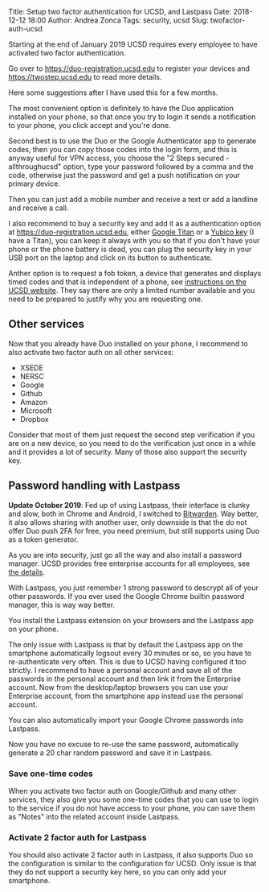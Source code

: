 Title: Setup two factor authentication for UCSD, and Lastpass
Date: 2018-12-12 18:00
Author: Andrea Zonca
Tags: security, ucsd
Slug: twofactor-auth-ucsd

Starting at the end of January 2019 UCSD requires every employee to have activated
two factor authentication.

Go over to <https://duo-registration.ucsd.edu> to register your devices and
<https://twostep.ucsd.edu> to read more details.

Here some suggestions after I have used this for a few months.

The most convenient option is definitely to have the Duo application installed on
your phone, so that once you try to login it sends a notification to your phone,
you click accept and you're done.

Second best is to use the Duo or the Google Authenticator app to generate codes,
then you can copy those codes into the login form, and this is anyway useful for
VPN access, you choose the "2 Steps secured - allthroughucsd" option, type your
password followed by a comma and the code, otherwise just the password and get a
push notification on your primary device.


Then you can just add a mobile number and receive a text or add a landline and
receive a call.

I also recommend to buy a security key and add it as a authentication option
at <https://duo-registration.ucsd.edu>, either [Google Titan](https://store.google.com/product/titan_security_key_kit) or a [Yubico key](https://www.yubico.com/products/yubikey-hardware/) (I have a Titan), you can
keep it always with you so that if you don't have your phone or the phone battery
is dead, you can plug the security key in your USB port on the laptop and click on
its button to authenticate.

Anther option is to request a fob token, a device that generates and displays timed codes and that
is independent of a phone, see [instructions on the UCSD website](https://blink.ucsd.edu/technology/security/services/two-step-login/guide.html#token). They say there are only a limited number available and you need
to be prepared to justify why you are requesting one.

## Other services

Now that you already have Duo installed on your phone, I recommend to also activate
two factor auth on all other services:

* XSEDE
* NERSC
* Google
* Github
* Amazon
* Microsoft
* Dropbox

Consider that most of them just request the second step verification if you are on
a new device, so you need to do the verification just once in a while and it provides
a lot of security. Many of those also support the security key.

## Password handling with Lastpass

**Update October 2019**: Fed up of using Lastpass, their interface is clunky and slow, both in Chrome and Android, I switched to [Bitwarden](https://bitwarden.com). Way better, it also allows sharing with another user, only downside is that the do not offer Duo push 2FA for free, you need premium, but still supports using Duo as a token generator.

As you are into security, just go all the way and also install a password manager.
UCSD provides free enterprise accounts for all employees, see [the details](https://blink.ucsd.edu/technology/security/services/lastpass/index.html).

With Lastpass, you just remember 1 strong password to descrypt all of your other passwords.
If you ever used the Google Chrome builtin password manager, this is way way better.

You install the Lastpass extension on your browsers and the Lastpass app on your phone.

The only issue with Lastpass is that by default the Lastpass app on the smartphone automatically
logsout every 30 minutes or so, so you have to re-authenticate very often. This is due to UCSD
having configured it too strictly. I recommend to have a personal account and save all of the passwords
in the personal account and then link it from the Enterprise account.
Now from the desktop/laptop browsers you can use your Enterprise account, from the smartphone app instead
use the personal account.

You can also automatically import your Google Chrome passwords into Lastpass.

Now you have no excuse to re-use the same password, automatically generate a 20 char random password and save it in Lastpass.

### Save one-time codes

When you activate two factor auth on Google/Github and many other services, they also give you some one-time codes that you can use to login to the service if you do not have access to your phone, you can save them as "Notes" into the related account inside Lastpass.

### Activate 2 factor auth for Lastpass

You should also activate 2 factor auth in Lastpass, it also supports Duo so the configuration is similar to the configuration for UCSD. Only issue is that they do not support a security key here, so you can only add your smartphone.
